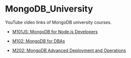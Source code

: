 # MongoDB_University

YouTube video links of MongoDB university courses.

- [M101JS: MongoDB for Node.js Developers](https://github.com/humingchun/MongoDB.University/blob/master/M101JS.MongoDB.for.Node.js.Developers.md)

- [M102: MongoDB for DBAs](https://github.com/humingchun/MongoDB.University/blob/master/M102.MongoDB.for.DBAs.md)

- [M202: MongoDB Advanced Deployment and Operations](https://github.com/humingchun/MongoDB.University/blob/master/M202.MongoDB.Advanced.Deployment.and.Operations.md)
